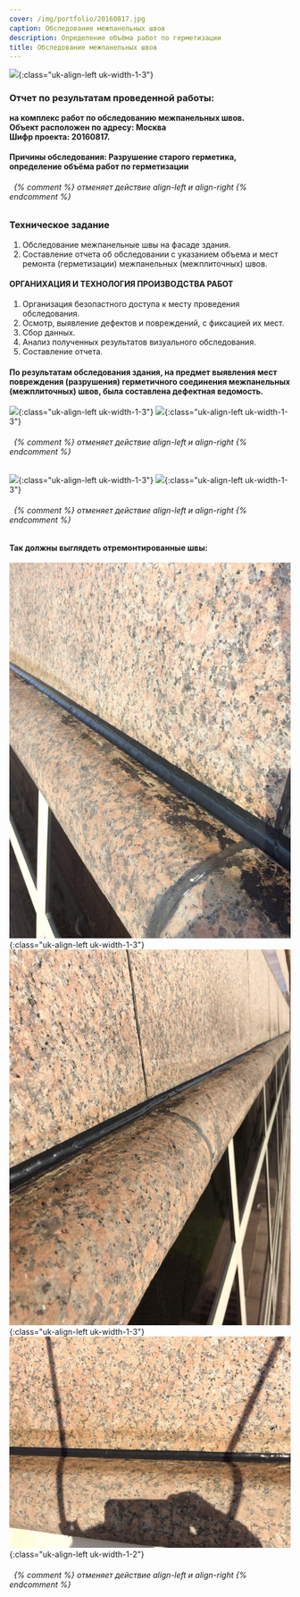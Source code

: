 ```yaml
---
cover: /img/portfolio/20160817.jpg
caption: Обследование межпанельных швов
description: Определение объёма работ по герметизации
title: Обследование межпанельных швов
---
```


![](/img/portfolio/20160817/20160817.png){:class="uk-align-left uk-width-1-3"}
 
### **Отчет по результатам проведенной работы:**
**на комплекс работ по обследованию межпанельных швов.  
Объект расположен по адресу: Москва   
Шифр проекта: 20160817.**	

#### **Причины обследования: Разрушение старого герметика, определение объёма работ по герметизации**

###### &nbsp; {% comment %} отменяет действие align-left и align-right {% endcomment %}
### **Техническое задание**  
1.	Обследование межпанельные швы на фасаде здания.  
2.	Составление отчета об обследовании с указанием объема и мест ремонта (герметизации) межпанельных (межплиточных) швов.

#### **ОРГАНИХАЦИЯ И ТЕХНОЛОГИЯ ПРОИЗВОДСТВА РАБОТ**  
1.	Организация безопастного доступа к месту проведения обследования.  
2.	Осмотр, выявление дефектов и повреждений, с фиксацией их мест.  
3.	Сбор данных.  
4.	Анализ полученных результатов визуального обследования.  
5.	Составление отчета.  

#### **По результатам обследования здания, на предмет выявления мест повреждения (разрушения) герметичного соединения межпанельных (межплиточных) швов, была составлена дефектная ведомость.**
![](/img/portfolio/20160817/20160817.1.png){:class="uk-align-left uk-width-1-3"}
![](/img/portfolio/20160817/20160817.2.png){:class="uk-align-left uk-width-1-3"}
###### &nbsp; {% comment %} отменяет действие align-left и align-right {% endcomment %}
![](/img/portfolio/20160817/20160817.3.png){:class="uk-align-left uk-width-1-3"}
![](/img/portfolio/20160817/20160817.4.png){:class="uk-align-left uk-width-1-3"}

   

    
###### &nbsp; {% comment %} отменяет действие align-left и align-right {% endcomment %}
#### **Так должны выглядеть отремонтированные швы:**
![](/img/portfolio/20160817/20160817.5.png){:class="uk-align-left uk-width-1-3"}
![](/img/portfolio/20160817/20160817.6.png){:class="uk-align-left uk-width-1-3"}
![](/img/portfolio/20160817/20160817.7.png){:class="uk-align-left uk-width-1-2"}

    
 
###### &nbsp; {% comment %} отменяет действие align-left и align-right {% endcomment %}



